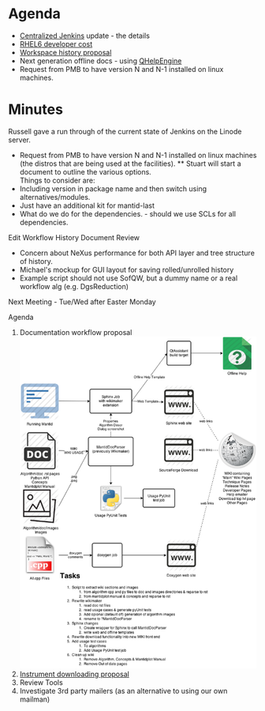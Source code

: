 Agenda
======
* [Centralized Jenkins](http://198.74.56.37:8080/) update - the details
* [RHEL6 developer cost](http://github.com/mantidproject/documents/blob/master/Project-Management/TechnicalSteeringCommittee/reports/RHEL6-issues.md)
* [Workspace history  proposal](http://github.com/mantidproject/documents/blob/master/Design/Nested%20History%20Detailed%20Design%20Document.docx)
* Next generation offline docs - using [QHelpEngine](http://qt-project.org/doc/qt-4.8/qthelp-framework.html#using-qhelpengine-api)
* Request from PMB to have version N and N-1 installed on linux machines.


Minutes
=======

Russell gave a run through of the current state of Jenkins on the Linode server.

* Request from PMB to have version N and N-1 installed on linux machines (the distros that are being used at the facilities).
** Stuart will start a document to outline the various options.  
Things to consider are:
* Including version in package name and then switch using alternatives/modules.
* Just have an additional kit for mantid-last
* What do we do for the dependencies. - should we use SCLs for all dependencies.


Edit Workflow History Document Review
* Concern about NeXus performance for both API layer and tree structure of history.
* Michael's mockup for GUI layout for saving rolled/unrolled history
* Example script should not use SofQW, but a dummy name or a real workflow alg (e.g. DgsReduction)



Next Meeting - Tue/Wed after Easter Monday

Agenda

1. Documentation workflow proposal ![Documentation workflow proposal](../../../Design/Documentation/Documentation%20workflow%20option%201.png)
2. [Instrument downloading proposal](http://github.com/mantidproject/documents/blob/master/Design/InstrumentFetching.md)
3. Review Tools
4. Investigate 3rd party mailers (as an alternative to using our own mailman)
